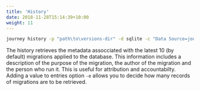 ```yaml
---
title: 'History'
date: 2018-11-28T15:14:39+10:00
weight: 11
---
```

```bash
journey history -p "path\to\versions-dir" -d sqlite -c "Data Source=journal.db"
```

The history retrieves the metadata assocciated with the latest 10 (by default) migrations applied to the database. This information includes a description of the purpose of the migration, the author of the migration and the person who run it. This is useful for attribution and accountabilty. Adding a value to entries option `-e` allows you to decide how many records of migrations are to be retrieved.